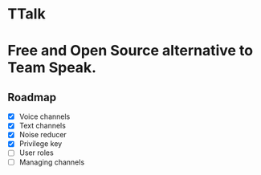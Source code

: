 # TTalk

# Free and Open Source alternative to Team Speak.

## Roadmap
- [x] Voice channels
- [x] Text channels
- [x] Noise reducer
- [x] Privilege key
- [ ] User roles
- [ ] Managing channels

